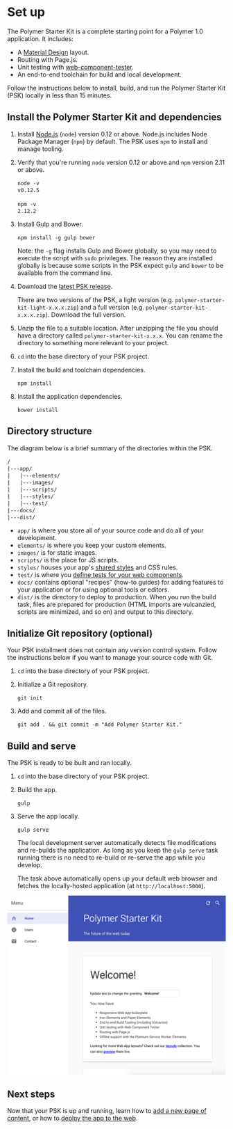 # Set up

The Polymer Starter Kit is a complete starting point for a Polymer 1.0
application. It includes:

*   A [Material Design][md] layout.
*   Routing with Page.js.
*   Unit testing with [web-component-tester](https://github.com/Polymer/web-component-tester).
*   An end-to-end toolchain for build and local development.

Follow the instructions below to install, build, and run the
Polymer Starter Kit (PSK) locally in less than 15 minutes.

## Install the Polymer Starter Kit and dependencies

1.  Install [Node.js](https://nodejs.org/) (`node`) version 0.12 or above.
    Node.js includes Node Package Manager (`npm`) by default. The PSK
    uses `npm` to install and manage tooling.

1.  Verify that you're running `node` version 0.12 or above and `npm`
    version 2.11 or above.

        node -v
        v0.12.5

        npm -v
        2.12.2

1.  Install Gulp and Bower.

        npm install -g gulp bower

    Note: the `-g` flag installs Gulp and Bower globally, so you may need to
    execute the script with `sudo` privileges. The reason they are installed
    globally is because some scripts in the PSK expect
    `gulp` and `bower` to be available from the command line.

1.  Download the [latest PSK release](https://github.com/PolymerElements/polymer-starter-kit/releases/latest).

    There are two versions of the PSK, a light version (e.g.
    `polymer-starter-kit-light-x.x.x.zip`)
    and a full version (e.g. `polymer-starter-kit-x.x.x.zip`). Download
    the full
    version.

1.  Unzip the file to a suitable location. After unzipping the file
    you should have a directory called `polymer-starter-kit-x.x.x`.
    You can rename the directory to something more relevant to your project.

1. `cd` into the base directory of your PSK project.

1.  Install the build and toolchain dependencies.

        npm install

1.  Install the application dependencies.

        bower install

## Directory structure

The diagram below is a brief summary of the directories within the PSK.

    /
    |---app/
    |   |---elements/
    |   |---images/
    |   |---scripts/
    |   |---styles/
    |   |---test/
    |---docs/
    |---dist/

*   `app/` is where you store all of your source code and do all of your
    development.
*   `elements/` is where you keep your custom elements.
*   `images/` is for static images.
*   `scripts/` is the place for JS scripts.
*   `styles/` houses your app's [shared styles][shared styles] and CSS rules.
*   `test/` is where you [define tests for your web
    components](https://github.com/Polymer/web-component-tester).
*   `docs/` contains optional "recipes" (how-to guides) for adding features
    to your application or for using optional tools or editors.
*   `dist/` is the directory to deploy to production. When you run the
    build task, files are prepared for production (HTML imports are
    vulcanzied, scripts are minimized, and so on) and output to this directory.

## Initialize Git repository (optional)

Your PSK installment does not contain any version control system. Follow the
instructions below if you want to manage your source code with Git.

1.  `cd` into the base directory of your PSK project.

1.  Initialize a Git repository.

        git init

1.  Add and commit all of the files.

        git add . && git commit -m "Add Polymer Starter Kit."

## Build and serve

The PSK is ready to be built and ran locally.

1. `cd` into the base directory of your PSK project.

1.  Build the app.

        gulp

1.  Serve the app locally.

        gulp serve

    The local development server automatically detects file modifications
    and re-builds the application. As long as you keep the `gulp serve`
    task running there is no need to re-build or re-serve the app while
    you develop.

    The task above automatically opens up your default web browser and
    fetches the locally-hosted application (at `http://localhost:5000`).

![PSK homepage](psk-home.png)

## Next steps

Now that your PSK is up and running, learn how to [add a new page of
content](create-a-page.md), or how to [deploy the app to the
web](deploy.md).

[shared styles]: /1.0/docs/devguide/styling.html#style-modules
[md]: http://www.google.com/design/spec/material-design/introduction.html
